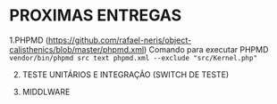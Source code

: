 # PROXIMAS ENTREGAS

1.PHPMD (https://github.com/rafael-neris/object-calisthenics/blob/master/phpmd.xml)
Comando para executar PHPMD `vendor/bin/phpmd src text phpmd.xml --exclude "src/Kernel.php"`

2. TESTE UNITÁRIOS E INTEGRAÇÃO (SWITCH DE TESTE)

3. MIDDLWARE
